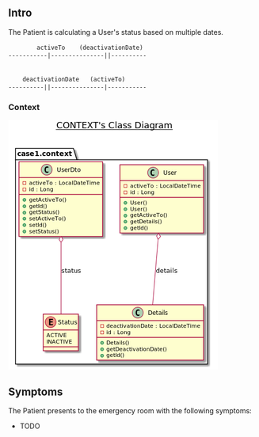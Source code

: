## Intro

The Patient is calculating a User's status based on multiple dates.

```
        activeTo    (deactivationDate)
-----------|---------------||----------


    deactivationDate   (activeTo)
----------||---------------|-----------
```

### Context

![context](diagram.png)

## Symptoms

The Patient presents to the emergency room with the following symptoms:

- TODO


